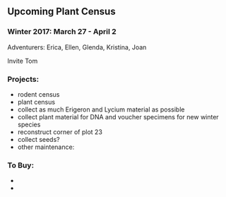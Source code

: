 ## Upcoming Plant Census
 
### Winter 2017: March 27 - April 2

Adventurers: Erica, Ellen, Glenda, Kristina, Joan

Invite Tom

### Projects:
* rodent census
* plant census
* collect as much Erigeron and Lycium material as possible 
* collect plant material for DNA and voucher specimens for new winter species
* reconstruct corner of plot 23
* collect seeds?
* other maintenance: 


### To Buy: 
* 
* 

 